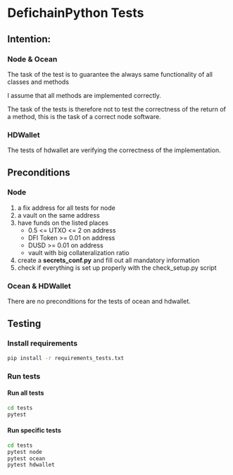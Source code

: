 # DefichainPython Tests

## Intention:

### Node & Ocean

The task of the test is to guarantee the always same functionality of all classes and methods

I assume that all methods are implemented correctly.

The task of the tests is therefore not to test the correctness of the return of a method, 
this is the task of a correct node software.

### HDWallet

The tests of hdwallet are verifying the correctness of the implementation.

## Preconditions

### Node

1. a fix address for all tests for node
2. a vault on the same address
3. have funds on the listed places
   - 0.5 <= UTXO <= 2 on address
   - DFI Token >= 0.01 on address
   - DUSD >= 0.01 on address
   - vault with big collateralization ratio
4. create a **secrets_conf.py** and fill out all mandatory information
5. check if everything is set up properly with the check_setup.py script

### Ocean & HDWallet

There are no preconditions for the tests of ocean and hdwallet.

## Testing

### Install requirements

```bash
pip install -r requirements_tests.txt
```

### Run tests

#### Run all tests

```bash
cd tests
pytest
```

#### Run specific tests
```bash
cd tests
pytest node
pytest ocean
pytest hdwallet
```